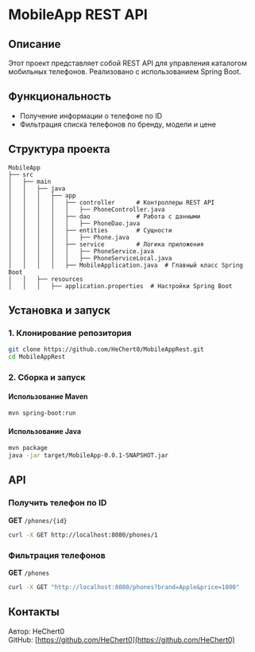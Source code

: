 # MobileApp REST API

## Описание
Этот проект представляет собой REST API для управления каталогом мобильных телефонов. Реализовано с использованием Spring Boot.

## Функциональность
- Получение информации о телефоне по ID
- Фильтрация списка телефонов по бренду, модели и цене

## Структура проекта
```
MobileApp
├── src
│   ├── main
│   │   ├── java
│   │   │   ├── app
│   │   │   │   ├── controller      # Контроллеры REST API
│   │   │   │   │   ├── PhoneController.java
│   │   │   │   ├── dao             # Работа с данными
│   │   │   │   │   ├── PhoneDao.java
│   │   │   │   ├── entities        # Сущности
│   │   │   │   │   ├── Phone.java
│   │   │   │   ├── service         # Логика приложения
│   │   │   │   │   ├── PhoneService.java
│   │   │   │   │   ├── PhoneServiceLocal.java
│   │   │   │   ├── MobileApplication.java  # Главный класс Spring Boot
│   │   ├── resources
│   │   │   ├── application.properties  # Настройки Spring Boot
```

## Установка и запуск

### 1. Клонирование репозитория
```sh
git clone https://github.com/HeChert0/MobileAppRest.git
cd MobileAppRest
```

### 2. Сборка и запуск

#### Использование Maven
```sh
mvn spring-boot:run
```

#### Использование Java
```sh
mvn package
java -jar target/MobileApp-0.0.1-SNAPSHOT.jar
```

## API

### Получить телефон по ID
**GET** `/phones/{id}`
```sh
curl -X GET http://localhost:8080/phones/1
```

### Фильтрация телефонов
**GET** `/phones`
```sh
curl -X GET "http://localhost:8080/phones?brand=Apple&price=1000"
```

## Контакты
Автор: HeChert0  
GitHub: [https://github.com/HeChert0](https://github.com/HeChert0)

